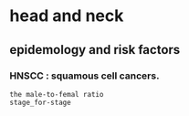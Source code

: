 # head and neck
## epidemology and risk factors  
### HNSCC : squamous cell cancers.  
	the male-to-femal ratio    
	stage_for-stage

